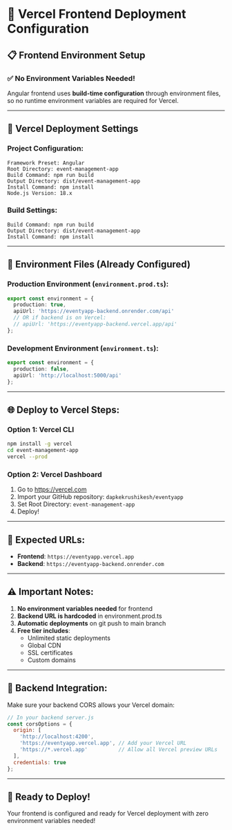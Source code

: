 # 🚀 Vercel Frontend Deployment Configuration

## 📋 Frontend Environment Setup

### ✅ **No Environment Variables Needed!**
Angular frontend uses **build-time configuration** through environment files, so no runtime environment variables are required for Vercel.

---

## 🎯 **Vercel Deployment Settings**

### **Project Configuration:**
```
Framework Preset: Angular
Root Directory: event-management-app
Build Command: npm run build
Output Directory: dist/event-management-app
Install Command: npm install
Node.js Version: 18.x
```

### **Build Settings:**
```
Build Command: npm run build
Output Directory: dist/event-management-app
Install Command: npm install
```

---

## 🔧 **Environment Files (Already Configured)**

### **Production Environment** (`environment.prod.ts`):
```typescript
export const environment = {
  production: true,
  apiUrl: 'https://eventyapp-backend.onrender.com/api'
  // OR if backend is on Vercel:
  // apiUrl: 'https://eventyapp-backend.vercel.app/api'
};
```

### **Development Environment** (`environment.ts`):
```typescript
export const environment = {
  production: false,
  apiUrl: 'http://localhost:5000/api'
};
```

---

## 🌐 **Deploy to Vercel Steps:**

### **Option 1: Vercel CLI**
```bash
npm install -g vercel
cd event-management-app
vercel --prod
```

### **Option 2: Vercel Dashboard**
1. Go to https://vercel.com
2. Import your GitHub repository: `dapkekrushikesh/eventyapp`
3. Set Root Directory: `event-management-app`
4. Deploy!

---

## 📍 **Expected URLs:**

- **Frontend**: `https://eventyapp.vercel.app`
- **Backend**: `https://eventyapp-backend.onrender.com`

---

## ⚠️ **Important Notes:**

1. **No environment variables needed** for frontend
2. **Backend URL is hardcoded** in environment.prod.ts
3. **Automatic deployments** on git push to main branch
4. **Free tier includes**:
   - Unlimited static deployments
   - Global CDN
   - SSL certificates
   - Custom domains

---

## 🔄 **Backend Integration:**

Make sure your backend CORS allows your Vercel domain:
```javascript
// In your backend server.js
const corsOptions = {
  origin: [
    'http://localhost:4200',
    'https://eventyapp.vercel.app', // Add your Vercel URL
    'https://*.vercel.app'          // Allow all Vercel preview URLs
  ],
  credentials: true
};
```

---

## 🎉 **Ready to Deploy!**

Your frontend is configured and ready for Vercel deployment with zero environment variables needed!
